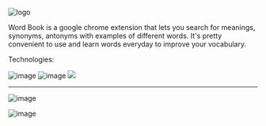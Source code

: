 

![logo](https://user-images.githubusercontent.com/58108474/135974918-b9c14c81-5b99-479c-9a79-ce137fdb5226.png)

Word Book is a google chrome extension that lets you search for meanings, synonyms, antonyms with examples of different words. It's pretty convenient to use and learn words everyday to improve your vocabulary.

Technologies:

![image](https://user-images.githubusercontent.com/58108474/135975492-220809c6-f5af-49fc-991a-403963b018dc.png)   ![image](https://user-images.githubusercontent.com/58108474/135975844-ea77d62d-5d0b-45c3-bf71-947ad2d9bce0.png)
<img src="https://img.shields.io/badge/Version-0.1-%233DB2FF" />

___________________________________________________________________________________________________________________________________________________________________________________


![image](https://user-images.githubusercontent.com/58108474/135978844-2456b593-498d-4ba5-bd23-46714d5bece3.png)

![image](https://user-images.githubusercontent.com/58108474/135979158-edccdf8e-2340-4538-889e-8d6e36a8f0b4.png)

